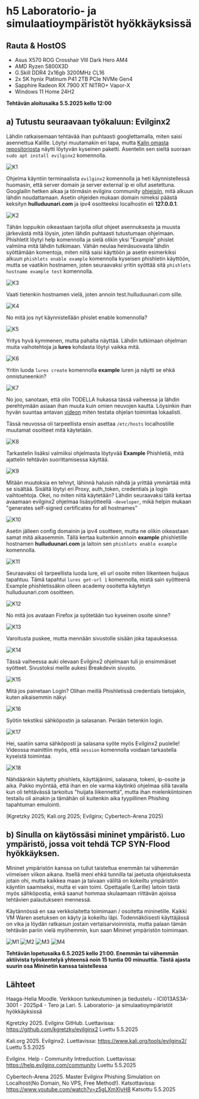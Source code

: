 #  h5 Laboratorio- ja simulaatioympäristöt hyökkäyksissä

## Rauta & HostOS

- Asus X570 ROG Crosshair VIII Dark Hero AM4
- AMD Ryzen 5800X3D
- G.Skill DDR4 2x16gb 3200MHz CL16
- 2x SK hynix Platinum P41 2TB PCIe NVMe Gen4
- Sapphire Radeon RX 7900 XT NITRO+ Vapor-X
- Windows 11 Home 24H2

**Tehtävän aloitusaika 5.5.2025 kello 12:00**

## a) Tutustu seuraavaan työkaluun: Evilginx2
Lähdin ratkaisemaan tehtävää ihan puhtaasti googlettamalla, miten saisi asennettua Kalille. Löytyi muutamakin eri tapa, mutta [Kalin omasta repositoriosta](https://www.kali.org/tools/evilginx2/) näytti löytyvän kyseinen paketti. Asentelin sen sieltä suoraan `sudo apt install evilginx2` komennolla.

![K1](1.png)

Ohjelma käyntiin terminaalista `evilginx2` komennolla ja heti käynnistellessä huomasin, että server domain ja server external ip ei ollut asetettuna. Googlailin hetken aikaa ja törmäsin evilginx community [ohjeisiin](https://help.evilginx.com/community), mitä alkuun lähdin noudattamaan. Asetin ohjeiden mukaan domain nimeksi päästä keksityn **hulluduunari.com** ja ipv4 osoitteeksi localhostin eli **127.0.0.1**.

![K2](2.png)

Tähän loppuikin oikeastaan tarjolla ollut ohjeet asennuksesta ja muusta järkevästä mitä löysin, joten lähdin puhtaasti tutustumaan ohjelmaan. Phishletit löytyi help komennolla ja sielä olikin yksi "Example" phislet valmiina mitä lähdin tutkimaan. Vähän neulaa heinäsuovasta lähdin syöttämään komentoja, miten niitä saisi käyttöön ja asetin esimerkiksi alkuun `phishlets enable example` komennolla kyseisen phishletin käyttöön, mutta se vaatikin hostnamen, joten seuraavaksi yritin syöttää sitä `phishlets hostname example test` komennolla.

![K3](3.png)

Vaati tietenkin hostnamen vielä, joten annoin test.hulluduunari.com sille.

![K4](4.png)

No mitä jos nyt käynnistellään phislet enable komennolla?

![K5](5.png)

Yritys hyvä kymmenen, mutta pahalta näyttää. Lähdin tutkimaan ohjelman muita vaihotehtoja ja **lures** kohdasta löytyi vaikka mitä.

![K6](6.png)

Yritin luoda `lures create` komennolla **example** luren ja näytti se ehkä onnistuneenkin?

![K7](7.png)

No joo, sanotaan, että olin TODELLA hukassa tässä vaiheessa ja lähdin perehtymään asiaan ihan muuta kuin omien neuvojen kautta. Löysinkin ihan hyvän suuntaa antavan [videon](https://www.youtube.com/watch?v=z5gLXmXIyH8) miten testata ohjelan toimintaa lokaalisti.

Tässä neuvossa oli tarpeellista ensin asettaa `/etc/hosts` localhostille muutamat osoitteet mitä käytetään.

![K8](8.png)

Tarkastelin lisäksi valmiiksi ohjelmasta löytyvää **Example** Phishletiä, mitä ajattelin tehtävän suorittamisessa käyttää.

![K9](9.png)

Mitään muutoksia en tehnyt, lähinnä halusin nähdä ja yrittää ymmärtää mitä se sisältää. Sisältä löytyi eri Proxy, auth_token, credentials ja login vaihtoehtoja. Okei, no miten niitä käytetään? Lähdin seuraavaksi tällä kertaa avaamaan evilginx2 ohjelmaa lisäsyötteellä `-developer`, mikä helpin mukaan "generates self-signed certificates for all hostnames"

![K10](10.png)

Asetin jälleen config domainin ja ipv4 osoitteen, mutta ne olikin oikeastaan samat mitä aikasemmin. Tällä kertaa kuitenkin annoin **example** phishletille hostnamen **hulluduunari.com** ja laitoin sen `phishlets enable example` komennolla.

![K11](11.png)

Seuraavaksi oli tarpeellista luoda lure, eli url osoite miten liikenteen huijaus tapahtuu. Tämä tapahtui `lures get-url 1` komennolla, mistä sain syötteenä Example phishletissäkin olleen academy osoitetta käytetyn hulluduunari.com osoitteen.

![K12](12.png)

No mitä jos avataan Firefox ja syötetään tuo kyseinen osoite sinne?

![K13](13.png)

Varoitusta puskee, mutta mennään sivustolle sisään joka tapauksessa.

![K14](14.png)

Tässä vaiheessa auki olevaan Evilginx2 ohjelmaan tuli jo ensimmäiset syötteet. Sivustoksi meille aukesi Breakdevin sivusto.

![K15](15.png)

Mitä jos painetaan Login? Olihan meillä Phishletissä credentials tietojakin, kuten aikaisemmin näkyi

![K16](16.png)

Syötin tekstiksi sähköpostin ja salasanan. Perään tietenkin login.

![K17](17.png)

Hei, saatiin sama sähköposti ja salasana syöte myös Evilginx2 puolelle! Videossa mainittiin myös, että `session` komennolla voidaan tarkastella kyseistä toimintaa.

![K18](18.png)

Nähdäänkin käytetty phishlets, käyttäjänimi, salasana, tokeni, ip-osoite ja aika. Pakko myöntää, että ihan en ole varma käytinkö ohjelmaa sillä tavalla kun oli tehtävässä tarkoitus "huijata liikennettä", mutta ihan mielenkiintoinen testailu oli ainakin ja tämähän oli kuitenkin aika tyypillinen Phishing tapahtuman emulointi.

(Kgretzky 2025; Kali.org 2025; Evilginx; Cybertech-Arena 2025)
## b) Sinulla on käytössäsi mininet ympäristö. Luo ympäristö, jossa voit tehdä TCP SYN-Flood hyökkäyksen.
Mininet ympäristön kanssa on tullut taisteltua enemmän tai vähemmän viimeisen viikon aikana. Itsellä meni ehkä tunnilla tai jaetusta ohjeistuksesta jotain ohi, mutta kaikkea maan ja taivaan väliltä on kokeiltu ympäristön käyntiin saamiseksi, mutta ei vain toimi. Opettajalle (Larille) laitoin tästä myös sähköpostia, enkä saanut hommaa skulaamaan riittävän ajoissa tehtävien palautukseen mennessä. 

Käytännössä en saa verkkolaitetta toimimaan / osoitetta mininetille. Kaikki VM Waren asetuksen on käyty ja kokeiltu läpi. Todennäköisesti käyttäjässä on vika ja löydän ratkaisun jostain vertaisarvioinnista, mutta palaan tämän tehtävän pariin vielä myöhemmin, kun saan Mininet ympäristön toimimaan.

![M1](Mininet/1.png)
![M2](Mininet/2.png)
![M3](Mininet/3.png)
![M4](Mininet/4.png)

**Tehtävän lopetusaika 6.5.2025 kello 21:00. Enemmän tai vähemmän aktiivista työskentelyä yhteensä noin 15 tuntia 00 minuuttia. Tästä ajasta suurin osa Mininetin kanssa taistellessa**

## Lähteet
Haaga-Helia Moodle. Verkkoon tunkeutuminen ja tiedustelu - ICI013AS3A-3001 - 2025p4 - Tero ja Lari. 5. Laboratorio- ja simulaatioympäristöt hyökkäyksissä

Kgretzky 2025. Evilginx GitHub. Luettavissa: https://github.com/kgretzky/evilginx2 Luettu 5.5.2025

Kali.org 2025. Evilginx2. Luettavissa: https://www.kali.org/tools/evilginx2/ Luettu 5.5.2025

Evilginx. Help - Community Intreduction. Luettavissa: https://help.evilginx.com/community Luettu 5.5.2025

Cybertech-Arena 2025. Master Evilginx Phishing Simulation on Localhost(No Domain, No VPS, Free Method!). Katsottavissa: https://www.youtube.com/watch?v=z5gLXmXIyH8 Katsottu 5.5.2025
